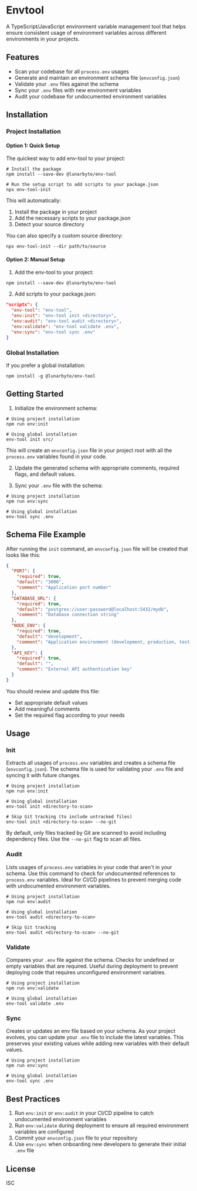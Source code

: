 # Envtool

A TypeScript/JavaScript environment variable management tool that helps ensure consistent usage of environment variables across different environments in your projects.

## Features

- Scan your codebase for all `process.env` usages
- Generate and maintain an environment schema file (`envconfig.json`)
- Validate your `.env` files against the schema
- Sync your `.env` files with new environment variables
- Audit your codebase for undocumented environment variables

## Installation

### Project Installation

#### Option 1: Quick Setup

The quickest way to add env-tool to your project:

```shell
# Install the package
npm install --save-dev @lunarbyte/env-tool

# Run the setup script to add scripts to your package.json
npx env-tool-init
```

This will automatically:
1. Install the package in your project
2. Add the necessary scripts to your package.json
3. Detect your source directory

You can also specify a custom source directory:

```shell
npx env-tool-init --dir path/to/source
```

#### Option 2: Manual Setup

1. Add the env-tool to your project:

```shell
npm install --save-dev @lunarbyte/env-tool
```

2. Add scripts to your package.json:

```json
"scripts": {
  "env-tool": "env-tool",
  "env:init": "env-tool init <directory>",
  "env:audit": "env-tool audit <directory>",
  "env:validate": "env-tool validate .env",
  "env:sync": "env-tool sync .env"
}
```

### Global Installation

If you prefer a global installation:

```shell
npm install -g @lunarbyte/env-tool
```

## Getting Started

1. Initialize the environment schema:

```shell
# Using project installation
npm run env:init

# Using global installation
env-tool init src/
```

This will create an `envconfig.json` file in your project root with all the `process.env` variables found in your code.

2. Update the generated schema with appropriate comments, required flags, and default values.

3. Sync your `.env` file with the schema:

```shell
# Using project installation
npm run env:sync

# Using global installation
env-tool sync .env
```

## Schema File Example

After running the `init` command, an `envconfig.json` file will be created that looks like this:

```json
{
  "PORT": {
    "required": true,
    "default": "3000",
    "comment": "Application port number"
  },
  "DATABASE_URL": {
    "required": true,
    "default": "postgres://user:password@localhost:5432/mydb",
    "comment": "Database connection string"
  },
  "NODE_ENV": {
    "required": true,
    "default": "development",
    "comment": "Application environment (development, production, test)"
  },
  "API_KEY": {
    "required": true,
    "default": "",
    "comment": "External API authentication key"
  }
}
```

You should review and update this file:
- Set appropriate default values
- Add meaningful comments 
- Set the required flag according to your needs

## Usage

### Init

Extracts all usages of `process.env` variables and creates a schema file (`envconfig.json`).
The schema file is used for validating your `.env` file and syncing it with future changes.

```shell
# Using project installation
npm run env:init

# Using global installation
env-tool init <directory-to-scan>

# Skip Git tracking (to include untracked files)
env-tool init <directory-to-scan> --no-git
```

By default, only files tracked by Git are scanned to avoid including dependency files. Use the `--no-git` flag to scan all files.

### Audit

Lists usages of `process.env` variables in your code that aren't in your schema.
Use this command to check for undocumented references to `process.env` variables.
Ideal for CI/CD pipelines to prevent merging code with undocumented environment variables.

```shell
# Using project installation
npm run env:audit

# Using global installation
env-tool audit <directory-to-scan>

# Skip Git tracking
env-tool audit <directory-to-scan> --no-git
```

### Validate

Compares your `.env` file against the schema. Checks for undefined or empty variables that are required.
Useful during deployment to prevent deploying code that requires unconfigured environment variables.

```shell
# Using project installation
npm run env:validate

# Using global installation
env-tool validate .env
```

### Sync

Creates or updates an env file based on your schema.
As your project evolves, you can update your `.env` file to include the latest variables.
This preserves your existing values while adding new variables with their default values.

```shell
# Using project installation
npm run env:sync

# Using global installation
env-tool sync .env
```

## Best Practices

1. Run `env:init` or `env:audit` in your CI/CD pipeline to catch undocumented environment variables
2. Run `env:validate` during deployment to ensure all required environment variables are configured
3. Commit your `envconfig.json` file to your repository
4. Use `env:sync` when onboarding new developers to generate their initial `.env` file

## License

ISC